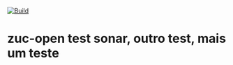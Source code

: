 [![Build](https://github.com/ZucOrganization/zuc-open/actions/workflows/sonar.yml/badge.svg)](https://github.com/ZucOrganization/zuc-open/actions/workflows/sonar.yml)

# zuc-open test sonar, outro test, mais um teste
